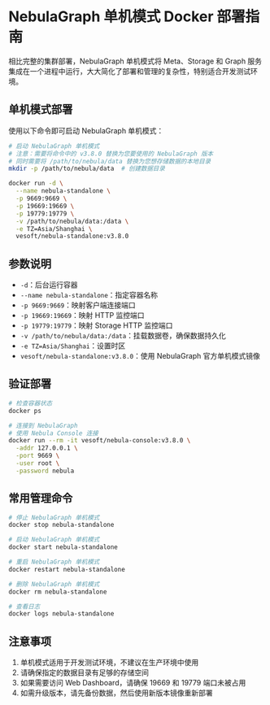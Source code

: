 # NebulaGraph 单机模式 Docker 部署指南

相比完整的集群部署，NebulaGraph 单机模式将 Meta、Storage 和 Graph 服务集成在一个进程中运行，大大简化了部署和管理的复杂性，特别适合开发测试环境。

## 单机模式部署

使用以下命令即可启动 NebulaGraph 单机模式：

```bash
# 启动 NebulaGraph 单机模式
# 注意：需要将命令中的 v3.8.0 替换为您要使用的 NebulaGraph 版本
# 同时需要将 /path/to/nebula/data 替换为您想存储数据的本地目录
mkdir -p /path/to/nebula/data  # 创建数据目录

docker run -d \
  --name nebula-standalone \
  -p 9669:9669 \
  -p 19669:19669 \
  -p 19779:19779 \
  -v /path/to/nebula/data:/data \
  -e TZ=Asia/Shanghai \
  vesoft/nebula-standalone:v3.8.0
```

## 参数说明

- `-d`：后台运行容器
- `--name nebula-standalone`：指定容器名称
- `-p 9669:9669`：映射客户端连接端口
- `-p 19669:19669`：映射 HTTP 监控端口
- `-p 19779:19779`：映射 Storage HTTP 监控端口
- `-v /path/to/nebula/data:/data`：挂载数据卷，确保数据持久化
- `-e TZ=Asia/Shanghai`：设置时区
- `vesoft/nebula-standalone:v3.8.0`：使用 NebulaGraph 官方单机模式镜像

## 验证部署

```bash
# 检查容器状态
docker ps

# 连接到 NebulaGraph
# 使用 Nebula Console 连接
docker run --rm -it vesoft/nebula-console:v3.8.0 \
  -addr 127.0.0.1 \
  -port 9669 \
  -user root \
  -password nebula
```

## 常用管理命令

```bash
# 停止 NebulaGraph 单机模式
docker stop nebula-standalone

# 启动 NebulaGraph 单机模式
docker start nebula-standalone

# 重启 NebulaGraph 单机模式
docker restart nebula-standalone

# 删除 NebulaGraph 单机模式
docker rm nebula-standalone

# 查看日志
docker logs nebula-standalone
```

## 注意事项

1. 单机模式适用于开发测试环境，不建议在生产环境中使用
2. 请确保指定的数据目录有足够的存储空间
3. 如果需要访问 Web Dashboard，请确保 19669 和 19779 端口未被占用
4. 如需升级版本，请先备份数据，然后使用新版本镜像重新部署
